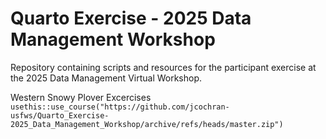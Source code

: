 # Quarto Exercise - 2025 Data Management Workshop 
Repository containing scripts and resources for the participant exercise at the 2025 Data Management Virtual Workshop.

Western Snowy Plover Excercises 
`usethis::use_course("https://github.com/jcochran-usfws/Quarto_Exercise-2025_Data_Management_Workshop/archive/refs/heads/master.zip")`
